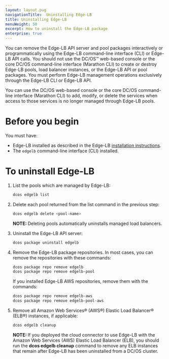 ```yaml
---
layout: layout.pug
navigationTitle:  Uninstalling Edge-LB
title: Uninstalling Edge-LB
menuWeight: 50
excerpt: How to uninstall the Edge-LB package
enterprise: true
---
```


You can remove the Edge-LB API server and pool packages interactively or programmatically using the Edge-LB command-line interface (CLI) or Edge-LB API calls. You should not use the DC/OS&trade; web-based console or the core DC/OS command-line interface (Marathon CLI) to create or destroy Edge-LB pools, load balancer instances, or the Edge-LB API or pool packages. You must perform Edge-LB management operations exclusively through the Edge-LB CLI or Edge-LB API.

You can use the DC/OS web-based console or the core DC/OS command-line interface (Marathon CLI) to add, modify, or delete the services when access to those services is no longer managed through Edge-LB pools.

# Before you begin

You must have:
* Edge-LB installed as described in the Edge-LB [installation instructions](/mesosphere/dcos/services/edge-lb/1.5/getting-started/installing).
* The `edgelb` command-line interface (CLI) installed.

# To uninstall Edge-LB
1. List the pools which are managed by Edge-LB:

    ```bash
    dcos edgelb list
    ```

1. Delete each pool returned from the list command in the previous step:

    ```bash
    dcos edgelb delete <pool-name>
    ```

    <p class="message--note"><strong>NOTE:  </strong>Deleting pools automatically uninstalls managed load balancers.</p>

1. Uninstall the Edge-LB API server:

    ```bash
    dcos package uninstall edgelb
    ```

1. Remove the Edge-LB package repositories. In most cases, you can remove the repositories with these commands:

    ```bash
    dcos package repo remove edgelb
    dcos package repo remove edgelb-pool
    ```

    If you installed Edge-LB AWS repositories, remove them with the commands:

    ```bash
    dcos package repo remove edgelb-aws
    dcos package repo remove edgelb-pool-aws
    ```

1. Remove all Amazon Web Services&reg; (AWS&reg;) Elastic Load Balancer&reg; (ELB&reg;) instances, if applicable:

    ```bash
    dcos edgelb cleanup
    ```

     <p class="message--note"><strong>NOTE:  </strong>If you deployed the cloud connector to use Edge-LB with the Amazon Web Services (AWS) Elastic Load Balancer (ELB), you should run the <strong>dcos edgelb cleanup</strong> command to remove any ELB instances that remain after Edge-LB has been uninstalled from a DC/OS cluster.</p>
